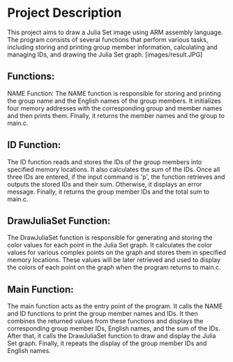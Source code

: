 # Project Description
This project aims to draw a Julia Set image using ARM assembly language. The program consists of several functions that perform various tasks, including storing and printing group member information, calculating and managing IDs, and drawing the Julia Set graph. [images/result.JPG]

## Functions:
NAME Function:
The NAME function is responsible for storing and printing the group name and the English names of the group members. It initializes four memory addresses with the corresponding group and member names and then prints them. Finally, it returns the member names and the group to main.c.

## ID Function:
The ID function reads and stores the IDs of the group members into specified memory locations. It also calculates the sum of the IDs. Once all three IDs are entered, if the input command is 'p', the function retrieves and outputs the stored IDs and their sum. Otherwise, it displays an error message. Finally, it returns the group member IDs and the total sum to main.c.

## DrawJuliaSet Function:
The DrawJuliaSet function is responsible for generating and storing the color values for each point in the Julia Set graph. It calculates the color values for various complex points on the graph and stores them in specified memory locations. These values will be later retrieved and used to display the colors of each point on the graph when the program returns to main.c.

## Main Function:
The main function acts as the entry point of the program. It calls the NAME and ID functions to print the group member names and IDs. It then combines the returned values from these functions and displays the corresponding group member IDs, English names, and the sum of the IDs. After that, it calls the DrawJuliaSet function to draw and display the Julia Set graph. Finally, it repeats the display of the group member IDs and English names.
